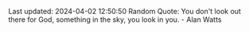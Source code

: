 Last updated: 2024-04-02 12:50:50
Random Quote: You don't look out there for God, something in the sky, you look in you. - Alan Watts